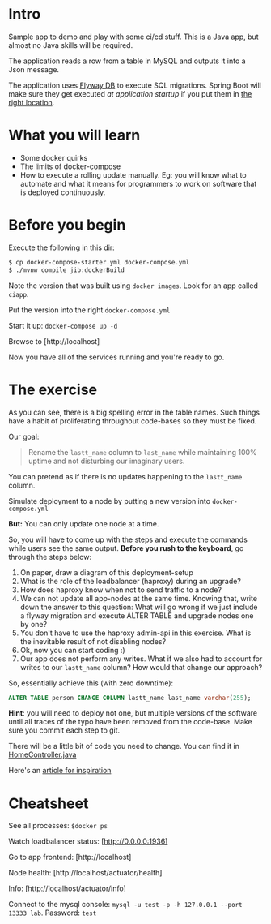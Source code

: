 # Intro
Sample app to demo and play with some ci/cd stuff. This is a Java app, but almost no Java skills
will be required.

The application reads a row from a table in MySQL and outputs it into a Json message.

The application uses [Flyway DB](http://flywaydb.org) to execute SQL migrations. 
Spring Boot will make sure they get executed _at application startup_ if you put them in [the right location](src/main/resources/db/migration).

# What you will learn

- Some docker quirks
- The limits of docker-compose
- How to execute a rolling update manually. Eg: you will know what to automate and what it means for programmers
  to work on software that is deployed continuously.

# Before you begin

Execute the following in this dir:

```bash
$ cp docker-compose-starter.yml docker-compose.yml 
$ ./mvnw compile jib:dockerBuild
```

Note the version that was built using `docker images`. Look for an app called `ciapp`.

Put the version into the right `docker-compose.yml`

Start it up: `docker-compose up -d`

Browse to [http://localhost]

Now you have all of the services running and you're ready to go.

# The exercise

As you can see, there is a big spelling error in the table names. Such things
have a habit of proliferating throughout code-bases so they must be fixed.

Our goal:

>  Rename the `lastt_name` column to `last_name` while maintaining 100% uptime and not disturbing our imaginary users.

You can pretend as if there is no updates happening to the `lastt_name` column.

Simulate deployment to a node by putting a new version into `docker-compose.yml`

**But:** You can only update one node at a time.

So, you will have to come up with the steps and execute the commands while users see the same
output. **Before you rush to the keyboard**, go through the steps below: 

 1. On paper, draw a diagram of this deployment-setup
 2. What is the role of the loadbalancer (haproxy) during an upgrade?
 3. How does haproxy know when not to send traffic to a node?
 4. We can not update all app-nodes at the same time. Knowing that, write down the answer to this question: What will go wrong if we just include a flyway migration and execute ALTER TABLE and upgrade nodes one by one?
 5. You don't have to use the haproxy admin-api in this exercise. What is the inevitable result of not disabling nodes?
 6. Ok, now you can start coding :)
 7. Our app does not perform any writes. What if we also had to account for writes to our `lastt_name` column? How would that change our approach?

So, essentially achieve this (with zero downtime):

 ```sql
ALTER TABLE person CHANGE COLUMN lastt_name last_name varchar(255);
``` 

**Hint**: you will need to deploy not one, but multiple versions of the software until all traces of the typo have been removed from the code-base. Make sure you commit each step to git. 

There will be a little bit of code you need to change. You can find it in [HomeController.java](src/main/java/cidemo/HomeController.java)

Here's an [article for inspiration](https://thoughts-on-java.org/update-database-schema-without-downtime/)

# Cheatsheet

See all processes: `$docker ps`

Watch loadbalancer status: [http://0.0.0.0:1936]

Go to app frontend: [http://localhost]

Node health: [http://localhost/actuator/health]

Info: [http://localhost/actuator/info]

Connect to the mysql console: `mysql -u test -p -h 127.0.0.1 --port 13333 lab`. Password: `test`
